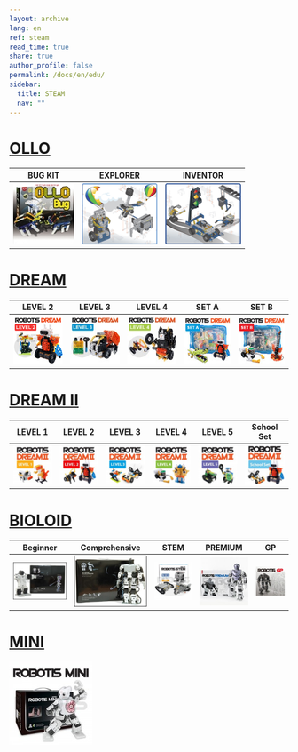 ```yaml
---
layout: archive
lang: en
ref: steam
read_time: true
share: true
author_profile: false
permalink: /docs/en/edu/
sidebar:
  title: STEAM
  nav: ""
---
```


# [OLLO](#ollo)

|BUG KIT|EXPLORER|INVENTOR|
|:---:|:---:|:---:|
|[![](/assets/images/edu/ollo/bug_kit.jpg)](/docs/en/edu/ollo/bugkit/) | [![](/assets/images/edu/ollo/edu_2nd.png)](/docs/en/edu/ollo/explorer/) | [![](/assets/images/edu/ollo/edu_3rd.png)](/docs/en/edu/ollo/inventor/)|

# [DREAM](#dream)

|LEVEL 2|LEVEL 3|LEVEL 4|SET A|SET B|
|:---:|:---:|:---:|:---:|:---:|
|[![](/assets/images/edu/dream/dream_en02_110.jpg)](/docs/en/edu/dream/dream1-2/) | [![](/assets/images/edu/dream/dream3_en.jpg)](/docs/en/edu/dream/dream1-3/) | [![](/assets/images/edu/dream/dream4_en.jpg)](/docs/en/edu/dream/dream1-4/)| [![](/assets/images/edu/dream/e-manual_dream_seta_tn.jpg)](/docs/en/edu/dream/dream-a/)| [![](/assets/images/edu/dream/e-manual_dream_setb_tn.jpg)](/docs/en/edu/dream/dream-b/)|

# [DREAM II](#dream-ii)

|LEVEL 1|LEVEL 2|LEVEL 3|LEVEL 4|LEVEL 5|School Set|
|:---:|:---:|:---:|:---:|:---:|:---:|
|[![](/assets/images/edu/dream/dream2/dream2_lv1_en.jpg)](/docs/en/edu/dream/dream2-1/) | [![](/assets/images/edu/dream/dream2/dream2_lv2_en.jpg)](/docs/en/edu/dream/dream2-2/) | [![](/assets/images/edu/dream/dream2/dream2_lv3_en.jpg)](/docs/en/edu/dream/dream2-3/)| [![](/assets/images/edu/dream/dream2/dream2_lv4_en.jpg)](/docs/en/edu/dream/dream2-4/)| [![](/assets/images/edu/dream/dream2/dream2_lv5_en.jpg)](/docs/en/edu/dream/dream2-5/)| [![](/assets/images/edu/dream/dream2/dream2_schoolset_en.jpg)](/docs/en/edu/dream/dream2-schoolset/)|

# [BIOLOID](#bioloid)

|Beginner|Comprehensive|STEM|PREMIUM|GP|
|:---:|:---:|:---:|:---:|:---:|
|[![](/assets/images/edu/bioloid/beginner_kit.jpg)](/docs/en/edu/bioloid/beginner/) | [![](/assets/images/edu/bioloid/comprehensive_kit.jpg)](/docs/en/edu/bioloid/comprehensive/) | [![](/assets/images/edu/bioloid/stem.jpg)](/docs/en/edu/bioloid/stem/)| [![](/assets/images/edu/bioloid/premium.jpg)](/docs/en/edu/bioloid/premium/)| [![](/assets/images/edu/bioloid/gp.jpg)](/docs/en/edu/bioloid/gp/)|

# [MINI](#mini)

[![](/assets/images/edu/mini/mini.jpg)](/docs/en/edu/mini/)
